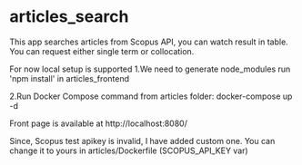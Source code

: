 # articles_search
This app searches articles from Scopus API, you can watch result in table.
You can request either single term or collocation.

For now local setup is supported
1.We need to generate node_modules 
run 'npm install' in articles_frontend

2.Run Docker Compose command from articles folder:
docker-compose up -d

Front page is available at
http://localhost:8080/

Since, Scopus test apikey is invalid, I have added custom one.
You can change it to yours in articles/Dockerfile (SCOPUS_API_KEY var) 
